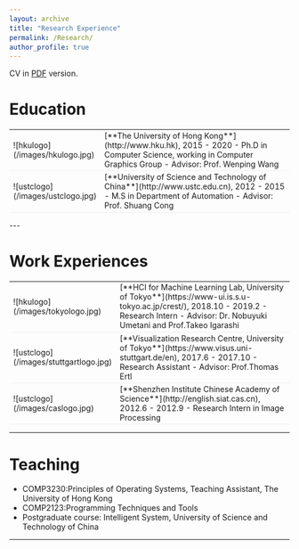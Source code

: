 ```yaml
---
layout: archive
title: "Research Experience"
permalink: /Research/
author_profile: true
---
```




CV in [PDF](/archive/CV_ChuanWang.pdf) version.
 
# Education
<table style="width:100%">
<col width="9%">
<col width="20">
<col >
<tr style="border-bottom:1pt solid #eee">
<td markdown="1">
![hkulogo](/images/hkulogo.jpg)
</td>

<td markdown="1">
[**The University of Hong Kong**](http://www.hku.hk), 2015 - 2020 
- Ph.D in Computer Science, working in Computer Graphics Group
- Advisor: Prof. Wenping Wang
 

<tr style="border-bottom:1pt solid #eee">
<td markdown="1">
![ustclogo](/images/ustclogo.jpg)
</td>
 
<td markdown="1">
[**University of Science and Technology of China**](http://www.ustc.edu.cn), 2012 - 2015
- M.S in Department of Automation
- Advisor: Prof. Shuang Cong

</table>
---



# Work Experiences
 
<table style="width:100%">
<col width="9%">
<col width="20">
<col >
<tr style="border-bottom:1pt solid #eee">
<td markdown="1">
![hkulogo](/images/tokyologo.jpg)
</td>
 
<td markdown="1">
[**HCI for Machine Learning Lab, University of Tokyo**](https://www-ui.is.s.u-tokyo.ac.jp/crest/), 2018.10 - 2019.2
- Research Intern 
- Advisor: Dr. Nobuyuki Umetani and Prof.Takeo Igarashi

 

<tr style="border-bottom:1pt solid #eee">
<td markdown="1">
![ustclogo](/images/stuttgartlogo.jpg)
</td>
<td markdown="1">
[**Visualization Research Centre, University of Tokyo**](https://www.visus.uni-stuttgart.de/en), 2017.6 - 2017.10
- Research Assistant  
- Advisor: Prof.Thomas Ertl 


<tr style="border-bottom:1pt solid #eee">
<td markdown="1">
![ustclogo](/images/caslogo.jpg)
</td>
 
<td markdown="1">
[**Shenzhen Institute Chinese Academy of Science**](http://english.siat.cas.cn), 2012.6 - 2012.9 
- Research Intern in Image Processing
 
 </table>

---

# Teaching

-   COMP3230:Principles of Operating Systems, Teaching Assistant, The University of Hong Kong
-   COMP2123:Programming Techniques and Tools 
-   Postgraduate course: Intelligent System, University of Science and Technology of China
      
---

